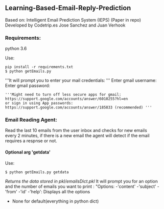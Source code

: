 ## Learning-Based-Email-Reply-Prediction

Based on: Intelligent Email Prediction System (IEPS) (Paper in repo)
Developed by Codetrip.es 
Jose Sanchez and Juan Verhook


### Requirements:

python 3.6

Use: 

	pip install -r requirements.txt
	$ python getEmails.py

'''It will prompt you to enter your mail credentials: '''
	Enter gmail username: 
	Enter gmail password: 

	'''Might need to turn off less secure apps for gmail: https://support.google.com/accounts/answer/6010255?hl=en 
	or sign in using App passwords: https://support.google.com/accounts/answer/185833 (recommended) '''

### Email Reading Agent:

Read the last 10 emails from the user inbox and checks for new emails every 2 minutes, if there is a new email the agent will detect if the email requires a respnse or not. 

#### Optional arg 'getdata'

Use:

	$ python getEmails.py getdata

*Returns the data stored in pkl/emailsDict.pkl*
It will prompt you for an option and the number of emails you want to print :
"Options:
-'content'
-'subject'
-'from'
-'id'
-'help': Displays all the options
- None for default(everything in python dict)





